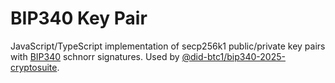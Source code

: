 # BIP340 Key Pair

JavaScript/TypeScript implementation of secp256k1 public/private key pairs with [BIP340](https://github.com/bitcoin/bips/blob/master/bip-0340.mediawiki) schnorr signatures.
Used by [@did-btc1/bip340-2025-cryptosuite](https://www.npmjs.com/package/@did-btc1/bip340-2025-cryptosuite).